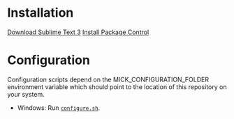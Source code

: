 # Installation

[Download Sublime Text 3](https://www.sublimetext.com/3)
[Install Package Control](https://packagecontrol.io/installation)

# Configuration

Configuration scripts depend on the MICK_CONFIGURATION_FOLDER environment variable which should point to the location of this repository on your system.

 * Windows: Run [`configure.sh`](windows/configure.sh).

